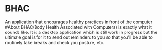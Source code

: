 # BHAC
 An application that encourages healthy practices in front of the computer
#About
 BHAC(Body Health Associated with Computers) is exactly what it sounds like. It is a desktop application which is still work in progress but the ultimate goal is for it to send out reminders to you so that you'll be able to routinely take breaks and check you posture, etc.
